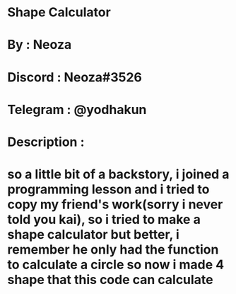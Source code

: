 # Shape Calculator
# By : Neoza
# Discord : Neoza#3526 
# Telegram : @yodhakun
# Description : 
# so a little bit of a backstory, i joined a programming lesson and i tried to copy my friend's work(sorry i never told you kai), so i tried to make a shape calculator but better, i remember he only had the function to calculate a circle so now i made 4 shape that this code can calculate
